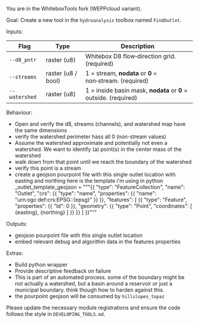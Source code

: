 You are in the WhiteboxTools fork (WEPPcloud variant).

Goal: Create a new tool in the `hydroanalysis` toolbox named `FindOutlet`.

Inputs:

| Flag | Type | Description |
|------|------|-------------|
| `--d8_pntr` | raster (u8) | Whitebox D8 flow‑direction grid. (required) |
| `--streams` | raster (u8 / bool) | 1 = stream, **nodata** or **0** = non‑stream. (required) |
| `--watershed` | raster (u8) | 1 = inside basin mask, **nodata** or **0** = outside. (required) |


Behaviour:
- Open and verify the d8, streams (channels), and watershed map have the same dimensions
- verify the watershed perimeter hass all 0 (non-stream values)
- Assume the watershed approximate and potentially not even a watershed. We want to identify (a) point(s) in the center mass of the watershed
- walk down from that point until we reach the boundary of the watershed
- verify this point is a stream
- create a geojson pourpoint file with this single outlet location with easting and northing here is the template i'm using in python
_outlet_template_geojson = """{{
"type": "FeatureCollection",
"name": "Outlet",
"crs": {{ "type": "name", "properties": {{ "name": "urn:ogc:def:crs:EPSG::{epsg}" }} }},
"features": [
{{ "type": "Feature", "properties": {{ "Id": 0 }}, 
   "geometry": {{ "type": "Point", "coordinates": [ {easting}, {northing} ] }} }}
]
}}"""


Outputs:
- geojson pourpoint file with this single outlet location
- embed relevant debug and algorithm data in the features properties

Extras:
- Build python wrapper
- Provide descriptive feedback on failure
- This is part of an automated process. some of the boundary might be not actually a watershed, but a basin around a reservoir or just a municipal boundary. think though how to harden against this.
- the pourpoint geojson will be consumed by `hillslopes_topaz`

Please update the necessary module registrations and ensure the code follows the
style in `DEVELOPING_TOOLS.md`.